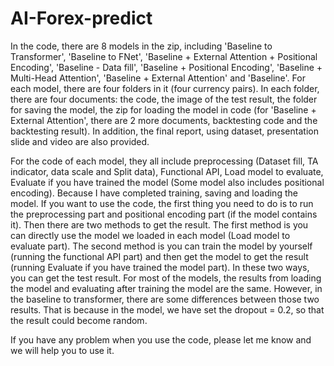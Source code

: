 # AI-Forex-predict

In the code, there are 8 models in the zip, including 'Baseline to Transformer', 'Baseline to FNet', 'Baseline + External Attention + Positional Encoding', 'Baseline - Data fill', 'Baseline + Positional Encoding', 'Baseline + Multi-Head Attention', 'Baseline + External Attention' and 'Baseline'. For each model, there are four folders in it (four currency pairs). In each folder, there are four documents: the code, the image of the test result, the folder for saving the model, the zip for loading the model in code (for 'Baseline + External Attention', there are 2 more documents, backtesting code and the backtesting result). In addition, the final report, using dataset, presentation slide and video are also provided. 

For the code of each model, they all include preprocessing (Dataset fill, TA indicator, data scale and Split data), Functional API, Load model to evaluate, Evaluate if you have trained the model (Some model also includes positional encoding). Because I have completed training, saving and loading the model. If you want to use the code, the first thing you need to do is to run the preprocessing part and positional encoding part (if the model contains it). Then there are two methods to get the result. The first method is you can directly use the model we loaded in each model (Load model to evaluate part). The second method is you can train the model by yourself (running the functional API part) and then get the model to get the result (running Evaluate if you have trained the model part). In these two ways, you can get the test result. For most of the models, the results from loading the model and evaluating after training the model are the same. However, in the baseline to transformer, there are some differences between those two results. That is because in the model, we have set the dropout = 0.2, so that the result could become random. 
 
If you have any problem when you use the code, please let me know and we will help you to use it.
